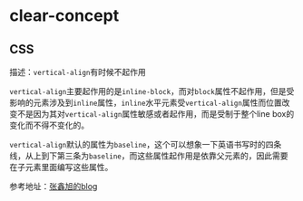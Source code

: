 # clear-concept

## CSS

描述：`vertical-align`有时候不起作用

`vertical-align`主要起作用的是`inline-block`，而对`block`属性不起作用，但是受影响的元素涉及到`inline`属性，`inline`水平元素受`vertical-align`属性而位置改变不是因为其对`vertical-align`属性敏感或者起作用，而是受制于整个line box的变化而不得不变化的。

`vertical-align`默认的属性为`baseline`，这个可以想象一下英语书写时的四条线，从上到下第三条为`baseline`，而这些属性起作用是依靠父元素的，因此需要在子元素里面编写这些属性。

参考地址：[张鑫旭的blog](https://www.zhangxinxu.com/wordpress/2010/05/%E6%88%91%E5%AF%B9css-vertical-align%E7%9A%84%E4%B8%80%E4%BA%9B%E7%90%86%E8%A7%A3%E4%B8%8E%E8%AE%A4%E8%AF%86%EF%BC%88%E4%B8%80%EF%BC%89/)

